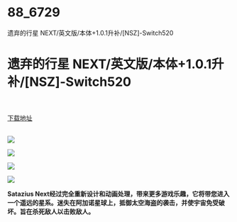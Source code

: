 # 88_6729
遗弃的行星 NEXT/英文版/本体+1.0.1升补/[NSZ]-Switch520
# 遗弃的行星 NEXT/英文版/本体+1.0.1升补/[NSZ]-Switch520
 <br/></br>
[下载地址](https://www.switch520.cc/article/6729 "下载地址")
<br/></br>

<p><span><strong><img src="https://www.switch520.cc/muke_img/upload_art_editor_20201017-1_5c832c15cc22215d1c4f375bb41564cb.jpg"></strong></span></p>
<p><span><strong><img src="https://www.switch520.cc/muke_img/upload_art_editor_20201017-1_7f64df0e72ff5b88463a24a11f3b0331.jpg"></strong></span></p>
<p><span><strong><img src="https://www.switch520.cc/muke_img/upload_art_editor_20201017-1_c446d96dd4fe6a59bcd73f6c3630a8c7.jpg"></strong></span></p>
<p><span><strong><img src="https://www.switch520.cc/muke_img/upload_art_editor_20201017-1_944332b08d820e58b9379b0fe4d03007.jpg"></strong></span></p>
<p></p>
<p></p>
<p><span><strong>Satazius Next经过完全重新设计和动画处理，带来更多游戏乐趣，它将带您进入一个遥远的星系。迷失在阿加诺星球上，抵御太空海盗的袭击，并使宇宙免受破坏。旨在杀死敌人以击败敌人。</strong></span></p>
<p></p>
